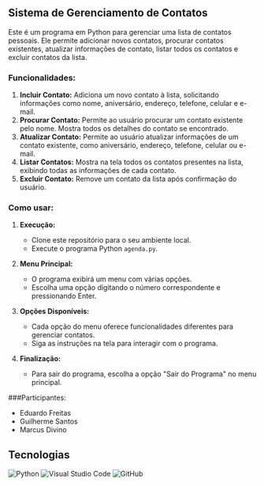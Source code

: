 ## Sistema de Gerenciamento de Contatos

Este é um programa em Python para gerenciar uma lista de contatos pessoais. Ele permite adicionar novos contatos, procurar contatos existentes, atualizar informações de contato, listar todos os contatos e excluir contatos da lista.

### Funcionalidades:

1. **Incluir Contato:** Adiciona um novo contato à lista, solicitando informações como nome, aniversário, endereço, telefone, celular e e-mail.
2. **Procurar Contato:** Permite ao usuário procurar um contato existente pelo nome. Mostra todos os detalhes do contato se encontrado.
3. **Atualizar Contato:** Permite ao usuário atualizar informações de um contato existente, como aniversário, endereço, telefone, celular ou e-mail.
4. **Listar Contatos:** Mostra na tela todos os contatos presentes na lista, exibindo todas as informações de cada contato.
5. **Excluir Contato:** Remove um contato da lista após confirmação do usuário.

### Como usar:

1. **Execução:**
   - Clone este repositório para o seu ambiente local.
   - Execute o programa Python `agenda.py`.

2. **Menu Principal:**
   - O programa exibirá um menu com várias opções.
   - Escolha uma opção digitando o número correspondente e pressionando Enter.

3. **Opções Disponíveis:**
   - Cada opção do menu oferece funcionalidades diferentes para gerenciar contatos.
   - Siga as instruções na tela para interagir com o programa.

4. **Finalização:**
   - Para sair do programa, escolha a opção "Sair do Programa" no menu principal.

###Participantes:

* Eduardo Freitas
* Guilherme Santos
* Marcus Divino

## Tecnologias

![Python](https://img.shields.io/badge/Python-14354C?style=for-the-badge&logo=python&logoColor=white)
![Visual Studio Code](https://img.shields.io/badge/Visual_Studio_Code-0078D4?style=for-the-badge&logo=visual%20studio%20code&logoColor=white)
![GitHub](https://img.shields.io/badge/GitHub-100000?style=for-the-badge&logo=github&logoColor=white)
